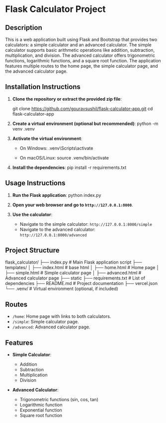 # Flask Calculator Project

## Description

This is a web application built using Flask and Bootstrap that provides two calculators: a simple calculator and an advanced calculator. The simple calculator supports basic arithmetic operations like addition, subtraction, multiplication, and division. The advanced calculator offers trigonometric functions, logarithmic functions, and a square root function. The application features multiple routes to the home page, the simple calculator page, and the advanced calculator page.

## Installation Instructions

1. **Clone the repository or extract the provided zip file**:
  
   git clone https://github.com/gouravsushil/flask-calculator-app.git
   cd flask-calculator-app
 

2. **Create a virtual environment (optional but recommended)**:
   python -m venv .venv
  

3. **Activate the virtual environment**:
   - On Windows:
     .venv\Scripts\activate
    
   - On macOS/Linux:
     source .venv/bin/activate

4. **Install the dependencies**:
   pip install -r requirements.txt

## Usage Instructions

1. **Run the Flask application**:
   python index.py

2. **Open your web browser and go to `http://127.0.0.1:8000`**.

3. **Use the calculator**:
   - Navigate to the simple calculator: `http://127.0.0.1:8000/simple`
   - Navigate to the advanced calculator: `http://127.0.0.1:8000/advanced`

## Project Structure


flask_calculator/
├── index.py                # Main Flask application script
├── templates/
│   ├── index.html        # base html
│   ├── home.html        # Home page
│   ├── simple.html       # Simple calculator page
│   ├── advanced.html     # Advanced calculator page
├── static
├── requirements.txt      # List of dependencies
├── README.md             # Project documentation
├── vercel.json           
└── .venv/                # Virtual environment (optional, if included)


## Routes

- `/home`: Home page with links to both calculators.
- `/simple`: Simple calculator page.
- `/advanced`: Advanced calculator page.

## Features

- **Simple Calculator**: 
  - Addition
  - Subtraction
  - Multiplication
  - Division

- **Advanced Calculator**:
  - Trigonometric functions (sin, cos, tan)
  - Logarithmic function
  - Exponential function
  - Square root function

